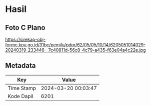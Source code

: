 # Hasil

## Foto C Plano

https://sirekap-obj-formc.kpu.go.id/31bc/pemilu/pdpr/62/05/05/10/14/6205051014029-20240319-233446--7c40811d-56c8-4c79-a435-f63e04a4c22e.jpg


## Metadata

| Key        | Value               |
| ---------- | ------------------- |
| Time Stamp | 2024-03-20 00:03:47 |
| Kode Dapil | 6201                |



